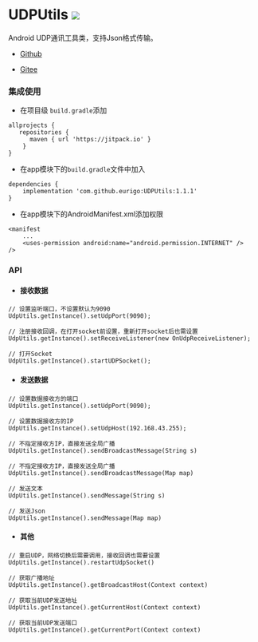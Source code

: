 # UDPUtils  [![](https://jitpack.io/v/eurigo/UDPUtils.svg)](https://jitpack.io/#eurigo/UDPUtils)

Android UDP通讯工具类，支持Json格式传输。

+ [Github](https://github.com/eurigo/UDPUtils)

+ [Gitee](https://gitee.com/Eurigo/UDPUtils)

### 集成使用

+ 在项目级 `build.gradle`添加

```
allprojects {
   repositories {
      maven { url 'https://jitpack.io' }
	}
}
```
  
+ 在app模块下的`build.gradle`文件中加入

```
dependencies {
    implementation 'com.github.eurigo:UDPUtils:1.1.1'
}
```

+ 在app模块下的AndroidManifest.xml添加权限
```
<manifest
    ...
    <uses-permission android:name="android.permission.INTERNET" />
/>
```

### API
+ #### 接收数据
```
// 设置监听端口，不设置默认为9090
UdpUtils.getInstance().setUdpPort(9090);

// 注册接收回调，在打开socket前设置，重新打开socket后也需设置
UdpUtils.getInstance().setReceiveListener(new OnUdpReceiveListener);

// 打开Socket
UdpUtils.getInstance().startUDPSocket();
```
+ #### 发送数据
```
// 设置数据接收方的端口
UdpUtils.getInstance().setUdpPort(9090);

// 设置数据接收方的IP
UdpUtils.getInstance().setUdpHost(192.168.43.255);

// 不指定接收方IP，直接发送全局广播
UdpUtils.getInstance().sendBroadcastMessage(String s)

// 不指定接收方IP，直接发送全局广播
UdpUtils.getInstance().sendBroadcastMessage(Map map)

// 发送文本
UdpUtils.getInstance().sendMessage(String s)

// 发送Json
UdpUtils.getInstance().sendMessage(Map map)
```
+ #### 其他
```
// 重启UDP，网络切换后需要调用，接收回调也需要设置
UdpUtils.getInstance().restartUdpSocket()

// 获取广播地址
UdpUtils.getInstance().getBroadcastHost(Context context)

// 获取当前UDP发送地址
UdpUtils.getInstance().getCurrentHost(Context context)

// 获取当前UDP发送端口
UdpUtils.getInstance().getCurrentPort(Context context)
```
